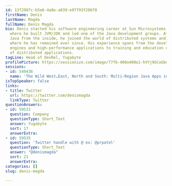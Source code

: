 ```yaml
---
id: 13f2987c-b5e6-4a8e-a039-e97f93f20670
firstName: Denis
lastName: Magda
fullName: Denis Magda
bio: Denis started his software engineering career at Sun Microsystems and Oracle,
  where he built JVM/JDK and led one of the Java development groups. After learning
  Java from the inside, he joined the world of distributed systems and databases,
  where he has remained ever since. His experience spans from the development of database
  engines and high-performance applications to training and education on the topic
  of distributed applications.
tagLine: Head of DevRel, Yugabyte
profilePicture: https://sessionize.com/image/77fb-400o400o1-hVYj9GCoGbntYWC7EshL4n.jpg
sessions:
- id: 549436
  name: 'The Wild West…East, North and South: Multi-Region Java Apps in the Cloud'
isTopSpeaker: false
links:
- title: Twitter
  url: https://twitter.com/denismagda
  linkType: Twitter
questionAnswers:
- id: 59531
  question: Company
  questionType: Short_Text
  answer: Yugabyte
  sort: 17
  answerExtra: 
- id: 59535
  question: 'Twitter handle with @ ex: @prpatel'
  questionType: Short_Text
  answer: "@denismagda"
  sort: 21
  answerExtra: 
categories: []
slug: denis-magda

---
```

